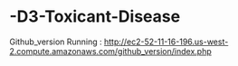# -D3-Toxicant-Disease

Github_version Running : http://ec2-52-11-16-196.us-west-2.compute.amazonaws.com/github_version/index.php
